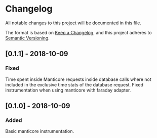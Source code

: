 # Changelog
All notable changes to this project will be documented in this file.

The format is based on [Keep a Changelog](https://keepachangelog.com/en/1.0.0/),
and this project adheres to [Semantic Versioning](https://semver.org/spec/v2.0.0.html).

## [0.1.1] - 2018-10-09
### Fixed
Time spent inside Manticore requests inside database calls where not included in the exclusive time stats of the database request.
Fixed instrumentation when using manticore with faraday adapter.

## [0.1.0] - 2018-10-09
### Added
Basic manticore instrumentation.
